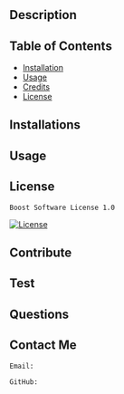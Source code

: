 # 

## Description 

    

## Table of Contents 

- [Installation](#installation)
- [Usage](#usage)
- [Credits](#credits)
- [License](#license)

## Installations 

    

## Usage 

    

## License 

    Boost Software License 1.0

[![License](https://img.shields.io/badge/License-Boost_1.0-lightblue.svg)](https://www.boost.org/LICENSE_1_0.txt)

## Contribute 

    

## Test 

    

## Questions 

     

## Contact Me
  
    Email: 

    GitHub: 


